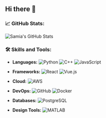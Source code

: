 ## Hi there 👋

### 📈 GitHub Stats:
![Samia's GitHub Stats](https://github-readme-stats.vercel.app/api?username=samia-nusrat&show_icons=true&theme=radical)

### 🛠 Skills and Tools:

- **Languages:**
  ![Python](https://upload.wikimedia.org/wikipedia/commons/c/c3/Python-logo-notext.svg)
  ![C++](https://upload.wikimedia.org/wikipedia/commons/1/18/ISO_C%2B%2B_Logo.svg)
  ![JavaScript](https://upload.wikimedia.org/wikipedia/commons/6/61/JavaScript_logo_2.svg)

- **Frameworks:**
  ![React](https://upload.wikimedia.org/wikipedia/commons/a/a7/React-icon.svg)
  ![Vue.js](https://upload.wikimedia.org/wikipedia/commons/9/95/Vue.js_Logo_2.svg)

- **Cloud:**
  ![AWS](https://upload.wikimedia.org/wikipedia/commons/4/4b/Amazon_Web_Services_Logo.svg)

- **DevOps:**
  ![GitHub](https://upload.wikimedia.org/wikipedia/commons/9/95/GitHub_Logo_2018.svg)
  ![Docker](https://upload.wikimedia.org/wikipedia/commons/4/46/Docker_logo.png)

- **Databases:**
  ![PostgreSQL](https://upload.wikimedia.org/wikipedia/commons/2/29/Postgresql_logo.svg)

- **Design Tools:**
  ![MATLAB](https://upload.wikimedia.org/wikipedia/commons/2/21/Matlab_Logo.svg)
